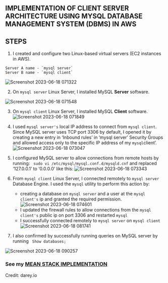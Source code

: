 
## IMPLEMENTATION OF CLIENT SERVER ARCHITECTURE USING MYSQL DATABASE MANAGEMENT SYSTEM (DBMS) IN AWS


## STEPS

1.  I created and configure two Linux-based virtual servers (EC2 instances in AWS).

```
Server A name - `mysql server`
Server B name - `mysql client`
```
![Screenshot 2023-06-18 071322](https://github.com/Mhoet/devops-pbl/assets/81827857/4bdbff38-8d44-41ba-a21b-f22ee3aa8a91)

2.  On  `mysql server`  Linux Server, I installed MySQL  **Server**  software.

![Screenshot 2023-06-18 071548](https://github.com/Mhoet/devops-pbl/assets/81827857/76f8cb4d-d2e6-40e2-a1d8-0d1222c01eff)

3.  On  `mysql client`  Linux Server, I installed MySQL  **Client**  software.   ![Screenshot 2023-06-18 071849](https://github.com/Mhoet/devops-pbl/assets/81827857/59c4104e-82c7-4e3f-a302-23a8630dc9ad)

4.  I used  `mysql server's`  local IP address to connect from  `mysql client`.  Since MySQL server uses TCP port 3306 by default, I opened it by creating a new entry in ‘Inbound rules’ in ‘mysql server’ Security Groups and allowed access only to the specific IP address of my `mysql`client’.   ![Screenshot 2023-06-18 073047](https://github.com/Mhoet/devops-pbl/assets/81827857/d64b24e7-1031-474f-9816-0235e0b4650f)
5.  I configured MySQL server to allow connections from remote hosts by running: ```
sudo vi /etc/mysql/mysql.conf.d/mysqld.cnf``` and replaced ‘127.0.0.1’ to ‘0.0.0.0’ like this:
![Screenshot 2023-06-18 073343](https://github.com/Mhoet/devops-pbl/assets/81827857/bd783542-2602-40ab-981c-d59c1d468411)

6.  From  `mysql client`  Linux Server, I connected remotely to  `mysql server`  Database Engine. I used the  `mysql`  utility to perform this action by:
	- creating a database on `mysql server` and a user at the `mysql client's`  ip  and granted the required permission.
    ![Screenshot 2023-06-18 074601](https://github.com/Mhoet/devops-pbl/assets/81827857/4d3c8d59-bffc-43d7-8cf1-d27c96886a9e)
	- I updated the firewall rules to allow connections from the `mysql client's` public ip on port 3306 and restarted `mysql`
	- I successfully connected remotely to  `mysql server` on `mysql client`
![Screenshot 2023-06-18 081741](https://github.com/Mhoet/devops-pbl/assets/81827857/e5456b7e-a45f-4cdb-801a-b2c45353162a)

7.  I also confirmed by successfully running queries on MySQL server by running  ```
Show databases;```

![Screenshot 2023-06-18 090257](https://github.com/Mhoet/devops-pbl/assets/81827857/fcd2ea35-2b8e-458b-bd2a-8c5d4493e5e0)

### See my [MEAN STACK IMPLEMENTATION](https://github.com/Mhoet/devops-pbl/blob/main/mean-stack-implementation.md)
Credit: darey.io
